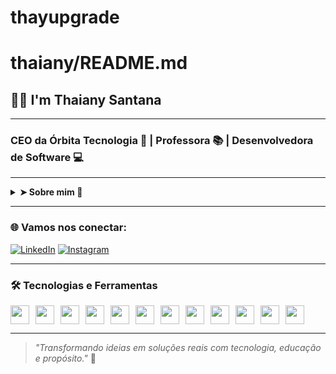 # thayupgrade
# thaiany/README.md

## 👩‍💻 I'm Thaiany Santana

---

### CEO da Órbita Tecnologia 🚀 | Professora 📚 | Desenvolvedora de Software 💻

---

<details>
  <summary><strong>➤ Sobre mim 👀</strong></summary>

  - 🌱 Atualmente estudando: Banco de Dados | Inteligência Artificial | Flutter com Firebase | Computação de Alto Desempenho
  - 📫 Contato: thaiany@orbitatecnologia.com.br
  - 💡 Curiosidade: Sou apaixonada por tecnologia, educação e empreendedorismo feminino. Amo vinho, música clássica e lugares inspiradores. Fundadora da Órbita Tecnologia e professora no SENAI, UNIFAN e SENAC. Também sou mestranda em Ciência da Computação pela UEFS.

</details>

---

### 🌐 Vamos nos conectar:

[![LinkedIn](https://img.shields.io/badge/-LinkedIn-0A66C2?style=flat&logo=linkedin&logoColor=white)](https://www.linkedin.com/in/thaianysantana/)
[![Instagram](https://img.shields.io/badge/-Instagram-E4405F?style=flat&logo=instagram&logoColor=white)](https://www.instagram.com/seuuser/)

---

### 🛠️ Tecnologias e Ferramentas

<div style="display: flex; flex-wrap: wrap; gap: 10px;">
  <img src="https://cdn.jsdelivr.net/gh/devicons/devicon/icons/html5/html5-original.svg" height="30"/>
  <img src="https://cdn.jsdelivr.net/gh/devicons/devicon/icons/css3/css3-original.svg" height="30"/>
  <img src="https://cdn.jsdelivr.net/gh/devicons/devicon/icons/javascript/javascript-original.svg" height="30"/>
  <img src="https://cdn.jsdelivr.net/gh/devicons/devicon/icons/flutter/flutter-original.svg" height="30"/>
  <img src="https://cdn.jsdelivr.net/gh/devicons/devicon/icons/firebase/firebase-plain.svg" height="30"/>
  <img src="https://cdn.jsdelivr.net/gh/devicons/devicon/icons/python/python-original.svg" height="30"/>
  <img src="https://cdn.jsdelivr.net/gh/devicons/devicon/icons/mysql/mysql-original.svg" height="30"/>
  <img src="https://cdn.jsdelivr.net/gh/devicons/devicon/icons/postgresql/postgresql-original.svg" height="30"/>
  <img src="https://cdn.jsdelivr.net/gh/devicons/devicon/icons/git/git-original.svg" height="30"/>
  <img src="https://cdn.jsdelivr.net/gh/devicons/devicon/icons/github/github-original.svg" height="30"/>
  <img src="https://cdn.jsdelivr.net/gh/devicons/devicon/icons/visualstudio/visualstudio-plain.svg" height="30"/>
  <img src="https://cdn.jsdelivr.net/gh/devicons/devicon/icons/vscode/vscode-original.svg" height="30"/>
</div>

---

> *"Transformando ideias em soluções reais com tecnologia, educação e propósito."* 🚀

